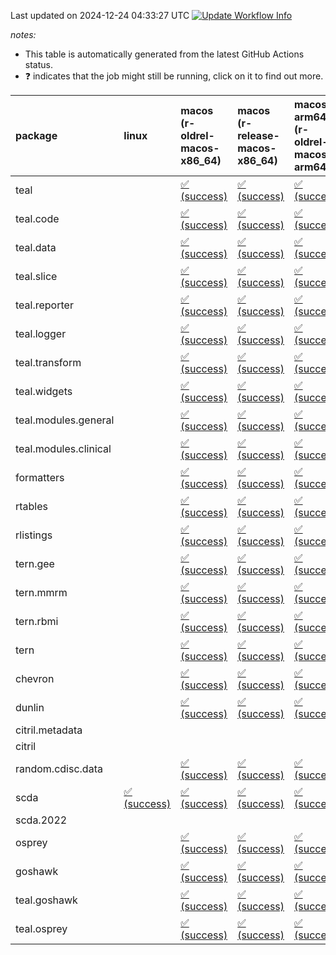 Last updated on 2024-12-24 04:33:27 UTC [![Update Workflow
Info](https://github.com/averissimo/verdepcheck-status/actions/workflows/update.yaml/badge.svg)](https://github.com/averissimo/verdepcheck-status/actions/workflows/update.yaml)

*notes:*

-   This table is automatically generated from the latest GitHub Actions
    status.
-   ❓ indicates that the job might still be running, click on it to
    find out more.

<table style="width:100%;">
<colgroup>
<col style="width: 1%" />
<col style="width: 6%" />
<col style="width: 7%" />
<col style="width: 7%" />
<col style="width: 7%" />
<col style="width: 7%" />
<col style="width: 7%" />
<col style="width: 7%" />
<col style="width: 7%" />
<col style="width: 7%" />
<col style="width: 7%" />
<col style="width: 7%" />
<col style="width: 7%" />
<col style="width: 7%" />
</colgroup>
<thead>
<tr class="header">
<th style="text-align: left;">package</th>
<th style="text-align: left;">linux</th>
<th style="text-align: left;">macos (r-oldrel-macos-x86_64)</th>
<th style="text-align: left;">macos (r-release-macos-x86_64)</th>
<th style="text-align: left;">macos-arm64 (r-oldrel-macos-arm64)</th>
<th style="text-align: left;">macos-arm64 (r-release-macos-arm64)</th>
<th style="text-align: left;">nosuggests</th>
<th style="text-align: left;">ubuntu-clang</th>
<th style="text-align: left;">ubuntu-gcc12</th>
<th style="text-align: left;">ubuntu-next</th>
<th style="text-align: left;">ubuntu-release</th>
<th style="text-align: left;">windows (r-devel-windows-x86_64)</th>
<th style="text-align: left;">windows (r-oldrel-windows-x86_64)</th>
<th style="text-align: left;">windows (r-release-windows-x86_64)</th>
</tr>
</thead>
<tbody>
<tr class="odd">
<td style="text-align: left;">teal</td>
<td style="text-align: left;"></td>
<td
style="text-align: left;"><a href="https://github.com/insightsengineering/teal/actions/runs/12450987476/job/34758451156">✅
(success)</a></td>
<td
style="text-align: left;"><a href="https://github.com/insightsengineering/teal/actions/runs/12450987476/job/34758450803">✅
(success)</a></td>
<td
style="text-align: left;"><a href="https://github.com/insightsengineering/teal/actions/runs/12450987476/job/34758451082">✅
(success)</a></td>
<td
style="text-align: left;"><a href="https://github.com/insightsengineering/teal/actions/runs/12450987476/job/34758450621">✅
(success)</a></td>
<td
style="text-align: left;"><a href="https://github.com/insightsengineering/teal/actions/runs/12450987476/job/34758451675">✅
(success)</a></td>
<td
style="text-align: left;"><a href="https://github.com/insightsengineering/teal/actions/runs/12450987476/job/34758450521">✅
(success)</a></td>
<td
style="text-align: left;"><a href="https://github.com/insightsengineering/teal/actions/runs/12450987476/job/34758450709">✅
(success)</a></td>
<td
style="text-align: left;"><a href="https://github.com/insightsengineering/teal/actions/runs/12450987476/job/34758451239">✅
(success)</a></td>
<td
style="text-align: left;"><a href="https://github.com/insightsengineering/teal/actions/runs/12450987476/job/34758451407">✅
(success)</a></td>
<td
style="text-align: left;"><a href="https://github.com/insightsengineering/teal/actions/runs/12450987476/job/34758450190">✅
(success)</a></td>
<td
style="text-align: left;"><a href="https://github.com/insightsengineering/teal/actions/runs/12450987476/job/34758451309">✅
(success)</a></td>
<td
style="text-align: left;"><a href="https://github.com/insightsengineering/teal/actions/runs/12450987476/job/34758450987">✅
(success)</a></td>
</tr>
<tr class="even">
<td style="text-align: left;">teal.code</td>
<td style="text-align: left;"></td>
<td
style="text-align: left;"><a href="https://github.com/insightsengineering/teal.code/actions/runs/12451002024/job/34758487845">✅
(success)</a></td>
<td
style="text-align: left;"><a href="https://github.com/insightsengineering/teal.code/actions/runs/12451002024/job/34758487457">✅
(success)</a></td>
<td
style="text-align: left;"><a href="https://github.com/insightsengineering/teal.code/actions/runs/12451002024/job/34758487684">✅
(success)</a></td>
<td
style="text-align: left;"><a href="https://github.com/insightsengineering/teal.code/actions/runs/12451002024/job/34758487412">✅
(success)</a></td>
<td
style="text-align: left;"><a href="https://github.com/insightsengineering/teal.code/actions/runs/12451002024/job/34758488033">✅
(success)</a></td>
<td
style="text-align: left;"><a href="https://github.com/insightsengineering/teal.code/actions/runs/12451002024/job/34758487373">✅
(success)</a></td>
<td
style="text-align: left;"><a href="https://github.com/insightsengineering/teal.code/actions/runs/12451002024/job/34758487500">✅
(success)</a></td>
<td
style="text-align: left;"><a href="https://github.com/insightsengineering/teal.code/actions/runs/12451002024/job/34758487626">✅
(success)</a></td>
<td
style="text-align: left;"><a href="https://github.com/insightsengineering/teal.code/actions/runs/12451002024/job/34758487775">✅
(success)</a></td>
<td
style="text-align: left;"><a href="https://github.com/insightsengineering/teal.code/actions/runs/12451002024/job/34758487244">✅
(success)</a></td>
<td
style="text-align: left;"><a href="https://github.com/insightsengineering/teal.code/actions/runs/12451002024/job/34758487961">✅
(success)</a></td>
<td
style="text-align: left;"><a href="https://github.com/insightsengineering/teal.code/actions/runs/12451002024/job/34758487536">✅
(success)</a></td>
</tr>
<tr class="odd">
<td style="text-align: left;">teal.data</td>
<td style="text-align: left;"></td>
<td
style="text-align: left;"><a href="https://github.com/insightsengineering/teal.data/actions/runs/12450990319/job/34758454854">✅
(success)</a></td>
<td
style="text-align: left;"><a href="https://github.com/insightsengineering/teal.data/actions/runs/12450990319/job/34758454434">✅
(success)</a></td>
<td
style="text-align: left;"><a href="https://github.com/insightsengineering/teal.data/actions/runs/12450990319/job/34758454744">✅
(success)</a></td>
<td
style="text-align: left;"><a href="https://github.com/insightsengineering/teal.data/actions/runs/12450990319/job/34758454324">✅
(success)</a></td>
<td
style="text-align: left;"><a href="https://github.com/insightsengineering/teal.data/actions/runs/12450990319/job/34758454926">✅
(success)</a></td>
<td
style="text-align: left;"><a href="https://github.com/insightsengineering/teal.data/actions/runs/12450990319/job/34758454258">✅
(success)</a></td>
<td
style="text-align: left;"><a href="https://github.com/insightsengineering/teal.data/actions/runs/12450990319/job/34758454373">✅
(success)</a></td>
<td
style="text-align: left;"><a href="https://github.com/insightsengineering/teal.data/actions/runs/12450990319/job/34758454558">✅
(success)</a></td>
<td
style="text-align: left;"><a href="https://github.com/insightsengineering/teal.data/actions/runs/12450990319/job/34758454675">✅
(success)</a></td>
<td
style="text-align: left;"><a href="https://github.com/insightsengineering/teal.data/actions/runs/12450990319/job/34758454051">✅
(success)</a></td>
<td
style="text-align: left;"><a href="https://github.com/insightsengineering/teal.data/actions/runs/12450990319/job/34758454992">✅
(success)</a></td>
<td
style="text-align: left;"><a href="https://github.com/insightsengineering/teal.data/actions/runs/12450990319/job/34758454613">✅
(success)</a></td>
</tr>
<tr class="even">
<td style="text-align: left;">teal.slice</td>
<td style="text-align: left;"></td>
<td
style="text-align: left;"><a href="https://github.com/insightsengineering/teal.slice/actions/runs/12450996493/job/34758468411">✅
(success)</a></td>
<td
style="text-align: left;"><a href="https://github.com/insightsengineering/teal.slice/actions/runs/12450996493/job/34758467892">✅
(success)</a></td>
<td
style="text-align: left;"><a href="https://github.com/insightsengineering/teal.slice/actions/runs/12450996493/job/34758468253">✅
(success)</a></td>
<td
style="text-align: left;"><a href="https://github.com/insightsengineering/teal.slice/actions/runs/12450996493/job/34758467696">✅
(success)</a></td>
<td
style="text-align: left;"><a href="https://github.com/insightsengineering/teal.slice/actions/runs/12450996493/job/34758468488">✅
(success)</a></td>
<td
style="text-align: left;"><a href="https://github.com/insightsengineering/teal.slice/actions/runs/12450996493/job/34758467194">✅
(success)</a></td>
<td
style="text-align: left;"><a href="https://github.com/insightsengineering/teal.slice/actions/runs/12450996493/job/34758467593">✅
(success)</a></td>
<td
style="text-align: left;"><a href="https://github.com/insightsengineering/teal.slice/actions/runs/12450996493/job/34758467973">✅
(success)</a></td>
<td
style="text-align: left;"><a href="https://github.com/insightsengineering/teal.slice/actions/runs/12450996493/job/34758468162">✅
(success)</a></td>
<td
style="text-align: left;"><a href="https://github.com/insightsengineering/teal.slice/actions/runs/12450996493/job/34758467491">✅
(success)</a></td>
<td
style="text-align: left;"><a href="https://github.com/insightsengineering/teal.slice/actions/runs/12450996493/job/34758468553">✅
(success)</a></td>
<td
style="text-align: left;"><a href="https://github.com/insightsengineering/teal.slice/actions/runs/12450996493/job/34758468070">✅
(success)</a></td>
</tr>
<tr class="odd">
<td style="text-align: left;">teal.reporter</td>
<td style="text-align: left;"></td>
<td
style="text-align: left;"><a href="https://github.com/insightsengineering/teal.reporter/actions/runs/12450992432/job/34758461287">✅
(success)</a></td>
<td
style="text-align: left;"><a href="https://github.com/insightsengineering/teal.reporter/actions/runs/12450992432/job/34758460769">✅
(success)</a></td>
<td
style="text-align: left;"><a href="https://github.com/insightsengineering/teal.reporter/actions/runs/12450992432/job/34758461072">✅
(success)</a></td>
<td
style="text-align: left;"><a href="https://github.com/insightsengineering/teal.reporter/actions/runs/12450992432/job/34758460607">✅
(success)</a></td>
<td
style="text-align: left;"><a href="https://github.com/insightsengineering/teal.reporter/actions/runs/12450992432/job/34758461386">✅
(success)</a></td>
<td
style="text-align: left;"><a href="https://github.com/insightsengineering/teal.reporter/actions/runs/12450992432/job/34758460132">✅
(success)</a></td>
<td
style="text-align: left;"><a href="https://github.com/insightsengineering/teal.reporter/actions/runs/12450992432/job/34758460523">✅
(success)</a></td>
<td
style="text-align: left;"><a href="https://github.com/insightsengineering/teal.reporter/actions/runs/12450992432/job/34758460850">✅
(success)</a></td>
<td
style="text-align: left;"><a href="https://github.com/insightsengineering/teal.reporter/actions/runs/12450992432/job/34758460984">✅
(success)</a></td>
<td
style="text-align: left;"><a href="https://github.com/insightsengineering/teal.reporter/actions/runs/12450992432/job/34758460423">✅
(success)</a></td>
<td
style="text-align: left;"><a href="https://github.com/insightsengineering/teal.reporter/actions/runs/12450992432/job/34758461473">✅
(success)</a></td>
<td
style="text-align: left;"><a href="https://github.com/insightsengineering/teal.reporter/actions/runs/12450992432/job/34758460925">✅
(success)</a></td>
</tr>
<tr class="even">
<td style="text-align: left;">teal.logger</td>
<td style="text-align: left;"></td>
<td
style="text-align: left;"><a href="https://github.com/insightsengineering/teal.logger/actions/runs/12450988365/job/34758453427">✅
(success)</a></td>
<td
style="text-align: left;"><a href="https://github.com/insightsengineering/teal.logger/actions/runs/12450988365/job/34758452545">✅
(success)</a></td>
<td
style="text-align: left;"><a href="https://github.com/insightsengineering/teal.logger/actions/runs/12450988365/job/34758453198">✅
(success)</a></td>
<td
style="text-align: left;"><a href="https://github.com/insightsengineering/teal.logger/actions/runs/12450988365/job/34758452396">✅
(success)</a></td>
<td
style="text-align: left;"><a href="https://github.com/insightsengineering/teal.logger/actions/runs/12450988365/job/34758453103">✅
(success)</a></td>
<td
style="text-align: left;"><a href="https://github.com/insightsengineering/teal.logger/actions/runs/12450988365/job/34758452467">✅
(success)</a></td>
<td
style="text-align: left;"><a href="https://github.com/insightsengineering/teal.logger/actions/runs/12450988365/job/34758452614">✅
(success)</a></td>
<td
style="text-align: left;"><a href="https://github.com/insightsengineering/teal.logger/actions/runs/12450988365/job/34758452831">✅
(success)</a></td>
<td
style="text-align: left;"><a href="https://github.com/insightsengineering/teal.logger/actions/runs/12450988365/job/34758452922">✅
(success)</a></td>
<td
style="text-align: left;"><a href="https://github.com/insightsengineering/teal.logger/actions/runs/12450988365/job/34758452197">✅
(success)</a></td>
<td
style="text-align: left;"><a href="https://github.com/insightsengineering/teal.logger/actions/runs/12450988365/job/34758453535">✅
(success)</a></td>
<td
style="text-align: left;"><a href="https://github.com/insightsengineering/teal.logger/actions/runs/12450988365/job/34758452689">✅
(success)</a></td>
</tr>
<tr class="odd">
<td style="text-align: left;">teal.transform</td>
<td style="text-align: left;"></td>
<td
style="text-align: left;"><a href="https://github.com/insightsengineering/teal.transform/actions/runs/12450993160/job/34758461458">✅
(success)</a></td>
<td
style="text-align: left;"><a href="https://github.com/insightsengineering/teal.transform/actions/runs/12450993160/job/34758461050">✅
(success)</a></td>
<td
style="text-align: left;"><a href="https://github.com/insightsengineering/teal.transform/actions/runs/12450993160/job/34758461338">✅
(success)</a></td>
<td
style="text-align: left;"><a href="https://github.com/insightsengineering/teal.transform/actions/runs/12450993160/job/34758460895">✅
(success)</a></td>
<td
style="text-align: left;"><a href="https://github.com/insightsengineering/teal.transform/actions/runs/12450993160/job/34758461660">✅
(success)</a></td>
<td
style="text-align: left;"><a href="https://github.com/insightsengineering/teal.transform/actions/runs/12450993160/job/34758460814">✅
(success)</a></td>
<td
style="text-align: left;"><a href="https://github.com/insightsengineering/teal.transform/actions/runs/12450993160/job/34758460970">✅
(success)</a></td>
<td
style="text-align: left;"><a href="https://github.com/insightsengineering/teal.transform/actions/runs/12450993160/job/34758461259">✅
(success)</a></td>
<td
style="text-align: left;"><a href="https://github.com/insightsengineering/teal.transform/actions/runs/12450993160/job/34758461402">✅
(success)</a></td>
<td
style="text-align: left;"><a href="https://github.com/insightsengineering/teal.transform/actions/runs/12450993160/job/34758460571">✅
(success)</a></td>
<td
style="text-align: left;"><a href="https://github.com/insightsengineering/teal.transform/actions/runs/12450993160/job/34758461592">✅
(success)</a></td>
<td
style="text-align: left;"><a href="https://github.com/insightsengineering/teal.transform/actions/runs/12450993160/job/34758461187">✅
(success)</a></td>
</tr>
<tr class="even">
<td style="text-align: left;">teal.widgets</td>
<td style="text-align: left;"></td>
<td
style="text-align: left;"><a href="https://github.com/insightsengineering/teal.widgets/actions/runs/12451006370/job/34758498890">✅
(success)</a></td>
<td
style="text-align: left;"><a href="https://github.com/insightsengineering/teal.widgets/actions/runs/12451006370/job/34758498625">✅
(success)</a></td>
<td
style="text-align: left;"><a href="https://github.com/insightsengineering/teal.widgets/actions/runs/12451006370/job/34758498806">✅
(success)</a></td>
<td
style="text-align: left;"><a href="https://github.com/insightsengineering/teal.widgets/actions/runs/12451006370/job/34758498448">✅
(success)</a></td>
<td
style="text-align: left;"><a href="https://github.com/insightsengineering/teal.widgets/actions/runs/12451006370/job/34758498768">✅
(success)</a></td>
<td
style="text-align: left;"><a href="https://github.com/insightsengineering/teal.widgets/actions/runs/12451006370/job/34758498083">✅
(success)</a></td>
<td
style="text-align: left;"><a href="https://github.com/insightsengineering/teal.widgets/actions/runs/12451006370/job/34758498334">✅
(success)</a></td>
<td
style="text-align: left;"><a href="https://github.com/insightsengineering/teal.widgets/actions/runs/12451006370/job/34758498507">✅
(success)</a></td>
<td
style="text-align: left;"><a href="https://github.com/insightsengineering/teal.widgets/actions/runs/12451006370/job/34758498568">✅
(success)</a></td>
<td
style="text-align: left;"><a href="https://github.com/insightsengineering/teal.widgets/actions/runs/12451006370/job/34758498275">✅
(success)</a></td>
<td
style="text-align: left;"><a href="https://github.com/insightsengineering/teal.widgets/actions/runs/12451006370/job/34758498929">✅
(success)</a></td>
<td
style="text-align: left;"><a href="https://github.com/insightsengineering/teal.widgets/actions/runs/12451006370/job/34758498732">✅
(success)</a></td>
</tr>
<tr class="odd">
<td style="text-align: left;">teal.modules.general</td>
<td style="text-align: left;"></td>
<td
style="text-align: left;"><a href="https://github.com/insightsengineering/teal.modules.general/actions/runs/12450987948/job/34758451643">✅
(success)</a></td>
<td
style="text-align: left;"><a href="https://github.com/insightsengineering/teal.modules.general/actions/runs/12450987948/job/34758451108">✅
(success)</a></td>
<td
style="text-align: left;"><a href="https://github.com/insightsengineering/teal.modules.general/actions/runs/12450987948/job/34758451478">✅
(success)</a></td>
<td
style="text-align: left;"><a href="https://github.com/insightsengineering/teal.modules.general/actions/runs/12450987948/job/34758450896">✅
(success)</a></td>
<td
style="text-align: left;"><a href="https://github.com/insightsengineering/teal.modules.general/actions/runs/12450987948/job/34758451707">✅
(success)</a></td>
<td
style="text-align: left;"><a href="https://github.com/insightsengineering/teal.modules.general/actions/runs/12450987948/job/34758450390">✅
(success)</a></td>
<td
style="text-align: left;"><a href="https://github.com/insightsengineering/teal.modules.general/actions/runs/12450987948/job/34758450802">✅
(success)</a></td>
<td
style="text-align: left;"><a href="https://github.com/insightsengineering/teal.modules.general/actions/runs/12450987948/job/34758451223">✅
(success)</a></td>
<td
style="text-align: left;"><a href="https://github.com/insightsengineering/teal.modules.general/actions/runs/12450987948/job/34758451400">✅
(success)</a></td>
<td
style="text-align: left;"><a href="https://github.com/insightsengineering/teal.modules.general/actions/runs/12450987948/job/34758450658">✅
(success)</a></td>
<td
style="text-align: left;"><a href="https://github.com/insightsengineering/teal.modules.general/actions/runs/12450987948/job/34758451769">✅
(success)</a></td>
<td
style="text-align: left;"><a href="https://github.com/insightsengineering/teal.modules.general/actions/runs/12450987948/job/34758451333">✅
(success)</a></td>
</tr>
<tr class="even">
<td style="text-align: left;">teal.modules.clinical</td>
<td style="text-align: left;"></td>
<td
style="text-align: left;"><a href="https://github.com/insightsengineering/teal.modules.clinical/actions/runs/12451000626/job/34758476399">✅
(success)</a></td>
<td
style="text-align: left;"><a href="https://github.com/insightsengineering/teal.modules.clinical/actions/runs/12451000626/job/34758475938">✅
(success)</a></td>
<td
style="text-align: left;"><a href="https://github.com/insightsengineering/teal.modules.clinical/actions/runs/12451000626/job/34758476267">✅
(success)</a></td>
<td
style="text-align: left;"><a href="https://github.com/insightsengineering/teal.modules.clinical/actions/runs/12451000626/job/34758475764">✅
(success)</a></td>
<td
style="text-align: left;"><a href="https://github.com/insightsengineering/teal.modules.clinical/actions/runs/12451000626/job/34758476603">❌
(failure)</a></td>
<td
style="text-align: left;"><a href="https://github.com/insightsengineering/teal.modules.clinical/actions/runs/12451000626/job/34758475672">❌
(failure)</a></td>
<td
style="text-align: left;"><a href="https://github.com/insightsengineering/teal.modules.clinical/actions/runs/12451000626/job/34758475857">✅
(success)</a></td>
<td
style="text-align: left;"><a href="https://github.com/insightsengineering/teal.modules.clinical/actions/runs/12451000626/job/34758476174">✅
(success)</a></td>
<td
style="text-align: left;"><a href="https://github.com/insightsengineering/teal.modules.clinical/actions/runs/12451000626/job/34758476330">✅
(success)</a></td>
<td
style="text-align: left;"><a href="https://github.com/insightsengineering/teal.modules.clinical/actions/runs/12451000626/job/34758475382">✅
(success)</a></td>
<td
style="text-align: left;"><a href="https://github.com/insightsengineering/teal.modules.clinical/actions/runs/12451000626/job/34758476532">✅
(success)</a></td>
<td
style="text-align: left;"><a href="https://github.com/insightsengineering/teal.modules.clinical/actions/runs/12451000626/job/34758476080">✅
(success)</a></td>
</tr>
<tr class="odd">
<td style="text-align: left;">formatters</td>
<td style="text-align: left;"></td>
<td
style="text-align: left;"><a href="https://github.com/insightsengineering/formatters/actions/runs/12450997391/job/34758469255">✅
(success)</a></td>
<td
style="text-align: left;"><a href="https://github.com/insightsengineering/formatters/actions/runs/12450997391/job/34758468715">✅
(success)</a></td>
<td
style="text-align: left;"><a href="https://github.com/insightsengineering/formatters/actions/runs/12450997391/job/34758469090">✅
(success)</a></td>
<td
style="text-align: left;"><a href="https://github.com/insightsengineering/formatters/actions/runs/12450997391/job/34758468573">✅
(success)</a></td>
<td
style="text-align: left;"><a href="https://github.com/insightsengineering/formatters/actions/runs/12450997391/job/34758469179">✅
(success)</a></td>
<td
style="text-align: left;"><a href="https://github.com/insightsengineering/formatters/actions/runs/12450997391/job/34758468181">✅
(success)</a></td>
<td
style="text-align: left;"><a href="https://github.com/insightsengineering/formatters/actions/runs/12450997391/job/34758468499">✅
(success)</a></td>
<td
style="text-align: left;"><a href="https://github.com/insightsengineering/formatters/actions/runs/12450997391/job/34758468788">✅
(success)</a></td>
<td
style="text-align: left;"><a href="https://github.com/insightsengineering/formatters/actions/runs/12450997391/job/34758468866">✅
(success)</a></td>
<td
style="text-align: left;"><a href="https://github.com/insightsengineering/formatters/actions/runs/12450997391/job/34758468445">✅
(success)</a></td>
<td
style="text-align: left;"><a href="https://github.com/insightsengineering/formatters/actions/runs/12450997391/job/34758469343">✅
(success)</a></td>
<td
style="text-align: left;"><a href="https://github.com/insightsengineering/formatters/actions/runs/12450997391/job/34758468937">✅
(success)</a></td>
</tr>
<tr class="even">
<td style="text-align: left;">rtables</td>
<td style="text-align: left;"></td>
<td
style="text-align: left;"><a href="https://github.com/insightsengineering/rtables/actions/runs/12450987599/job/34758451414">✅
(success)</a></td>
<td
style="text-align: left;"><a href="https://github.com/insightsengineering/rtables/actions/runs/12450987599/job/34758450989">✅
(success)</a></td>
<td
style="text-align: left;"><a href="https://github.com/insightsengineering/rtables/actions/runs/12450987599/job/34758451288">✅
(success)</a></td>
<td
style="text-align: left;"><a href="https://github.com/insightsengineering/rtables/actions/runs/12450987599/job/34758450808">✅
(success)</a></td>
<td
style="text-align: left;"><a href="https://github.com/insightsengineering/rtables/actions/runs/12450987599/job/34758451700">✅
(success)</a></td>
<td
style="text-align: left;"><a href="https://github.com/insightsengineering/rtables/actions/runs/12450987599/job/34758450898">✅
(success)</a></td>
<td
style="text-align: left;"><a href="https://github.com/insightsengineering/rtables/actions/runs/12450987599/job/34758451065">✅
(success)</a></td>
<td
style="text-align: left;"><a href="https://github.com/insightsengineering/rtables/actions/runs/12450987599/job/34758451336">✅
(success)</a></td>
<td
style="text-align: left;"><a href="https://github.com/insightsengineering/rtables/actions/runs/12450987599/job/34758451490">✅
(success)</a></td>
<td
style="text-align: left;"><a href="https://github.com/insightsengineering/rtables/actions/runs/12450987599/job/34758450562">✅
(success)</a></td>
<td
style="text-align: left;"><a href="https://github.com/insightsengineering/rtables/actions/runs/12450987599/job/34758451638">✅
(success)</a></td>
<td
style="text-align: left;"><a href="https://github.com/insightsengineering/rtables/actions/runs/12450987599/job/34758451138">✅
(success)</a></td>
</tr>
<tr class="odd">
<td style="text-align: left;">rlistings</td>
<td style="text-align: left;"></td>
<td
style="text-align: left;"><a href="https://github.com/insightsengineering/rlistings/actions/runs/12450991432/job/34758459784">✅
(success)</a></td>
<td
style="text-align: left;"><a href="https://github.com/insightsengineering/rlistings/actions/runs/12450991432/job/34758459319">✅
(success)</a></td>
<td
style="text-align: left;"><a href="https://github.com/insightsengineering/rlistings/actions/runs/12450991432/job/34758459628">✅
(success)</a></td>
<td
style="text-align: left;"><a href="https://github.com/insightsengineering/rlistings/actions/runs/12450991432/job/34758459128">✅
(success)</a></td>
<td
style="text-align: left;"><a href="https://github.com/insightsengineering/rlistings/actions/runs/12450991432/job/34758459702">✅
(success)</a></td>
<td
style="text-align: left;"><a href="https://github.com/insightsengineering/rlistings/actions/runs/12450991432/job/34758458520">✅
(success)</a></td>
<td
style="text-align: left;"><a href="https://github.com/insightsengineering/rlistings/actions/runs/12450991432/job/34758458839">✅
(success)</a></td>
<td
style="text-align: left;"><a href="https://github.com/insightsengineering/rlistings/actions/runs/12450991432/job/34758459228">✅
(success)</a></td>
<td
style="text-align: left;"><a href="https://github.com/insightsengineering/rlistings/actions/runs/12450991432/job/34758459397">✅
(success)</a></td>
<td
style="text-align: left;"><a href="https://github.com/insightsengineering/rlistings/actions/runs/12450991432/job/34758458950">✅
(success)</a></td>
<td
style="text-align: left;"><a href="https://github.com/insightsengineering/rlistings/actions/runs/12450991432/job/34758459870">✅
(success)</a></td>
<td
style="text-align: left;"><a href="https://github.com/insightsengineering/rlistings/actions/runs/12450991432/job/34758459484">✅
(success)</a></td>
</tr>
<tr class="even">
<td style="text-align: left;">tern.gee</td>
<td style="text-align: left;"></td>
<td
style="text-align: left;"><a href="https://github.com/insightsengineering/tern.gee/actions/runs/12450998727/job/34758472685">✅
(success)</a></td>
<td
style="text-align: left;"><a href="https://github.com/insightsengineering/tern.gee/actions/runs/12450998727/job/34758472152">✅
(success)</a></td>
<td
style="text-align: left;"><a href="https://github.com/insightsengineering/tern.gee/actions/runs/12450998727/job/34758472516">✅
(success)</a></td>
<td
style="text-align: left;"><a href="https://github.com/insightsengineering/tern.gee/actions/runs/12450998727/job/34758471995">✅
(success)</a></td>
<td
style="text-align: left;"><a href="https://github.com/insightsengineering/tern.gee/actions/runs/12450998727/job/34758472966">✅
(success)</a></td>
<td
style="text-align: left;"><a href="https://github.com/insightsengineering/tern.gee/actions/runs/12450998727/job/34758472073">✅
(success)</a></td>
<td
style="text-align: left;"><a href="https://github.com/insightsengineering/tern.gee/actions/runs/12450998727/job/34758472241">✅
(success)</a></td>
<td
style="text-align: left;"><a href="https://github.com/insightsengineering/tern.gee/actions/runs/12450998727/job/34758472593">✅
(success)</a></td>
<td
style="text-align: left;"><a href="https://github.com/insightsengineering/tern.gee/actions/runs/12450998727/job/34758472767">✅
(success)</a></td>
<td
style="text-align: left;"><a href="https://github.com/insightsengineering/tern.gee/actions/runs/12450998727/job/34758471738">✅
(success)</a></td>
<td
style="text-align: left;"><a href="https://github.com/insightsengineering/tern.gee/actions/runs/12450998727/job/34758472840">✅
(success)</a></td>
<td
style="text-align: left;"><a href="https://github.com/insightsengineering/tern.gee/actions/runs/12450998727/job/34758472341">✅
(success)</a></td>
</tr>
<tr class="odd">
<td style="text-align: left;">tern.mmrm</td>
<td style="text-align: left;"></td>
<td
style="text-align: left;"><a href="https://github.com/insightsengineering/tern.mmrm/actions/runs/12451005623/job/34758497846">✅
(success)</a></td>
<td
style="text-align: left;"><a href="https://github.com/insightsengineering/tern.mmrm/actions/runs/12451005623/job/34758497545">✅
(success)</a></td>
<td
style="text-align: left;"><a href="https://github.com/insightsengineering/tern.mmrm/actions/runs/12451005623/job/34758497749">✅
(success)</a></td>
<td
style="text-align: left;"><a href="https://github.com/insightsengineering/tern.mmrm/actions/runs/12451005623/job/34758497440">✅
(success)</a></td>
<td
style="text-align: left;"><a href="https://github.com/insightsengineering/tern.mmrm/actions/runs/12451005623/job/34758498085">✅
(success)</a></td>
<td
style="text-align: left;"><a href="https://github.com/insightsengineering/tern.mmrm/actions/runs/12451005623/job/34758497494">✅
(success)</a></td>
<td
style="text-align: left;"><a href="https://github.com/insightsengineering/tern.mmrm/actions/runs/12451005623/job/34758497585">✅
(success)</a></td>
<td
style="text-align: left;"><a href="https://github.com/insightsengineering/tern.mmrm/actions/runs/12451005623/job/34758497793">✅
(success)</a></td>
<td
style="text-align: left;"><a href="https://github.com/insightsengineering/tern.mmrm/actions/runs/12451005623/job/34758497929">✅
(success)</a></td>
<td
style="text-align: left;"><a href="https://github.com/insightsengineering/tern.mmrm/actions/runs/12451005623/job/34758497260">✅
(success)</a></td>
<td
style="text-align: left;"><a href="https://github.com/insightsengineering/tern.mmrm/actions/runs/12451005623/job/34758497989">✅
(success)</a></td>
<td
style="text-align: left;"><a href="https://github.com/insightsengineering/tern.mmrm/actions/runs/12451005623/job/34758497647">✅
(success)</a></td>
</tr>
<tr class="even">
<td style="text-align: left;">tern.rbmi</td>
<td style="text-align: left;"></td>
<td
style="text-align: left;"><a href="https://github.com/insightsengineering/tern.rbmi/actions/runs/12450996893/job/34758468624">✅
(success)</a></td>
<td
style="text-align: left;"><a href="https://github.com/insightsengineering/tern.rbmi/actions/runs/12450996893/job/34758468119">✅
(success)</a></td>
<td
style="text-align: left;"><a href="https://github.com/insightsengineering/tern.rbmi/actions/runs/12450996893/job/34758468468">✅
(success)</a></td>
<td
style="text-align: left;"><a href="https://github.com/insightsengineering/tern.rbmi/actions/runs/12450996893/job/34758467880">✅
(success)</a></td>
<td
style="text-align: left;"><a href="https://github.com/insightsengineering/tern.rbmi/actions/runs/12450996893/job/34758468707">✅
(success)</a></td>
<td
style="text-align: left;"><a href="https://github.com/insightsengineering/tern.rbmi/actions/runs/12450996893/job/34758467363">✅
(success)</a></td>
<td
style="text-align: left;"><a href="https://github.com/insightsengineering/tern.rbmi/actions/runs/12450996893/job/34758467789">✅
(success)</a></td>
<td
style="text-align: left;"><a href="https://github.com/insightsengineering/tern.rbmi/actions/runs/12450996893/job/34758468209">✅
(success)</a></td>
<td
style="text-align: left;"><a href="https://github.com/insightsengineering/tern.rbmi/actions/runs/12450996893/job/34758468384">✅
(success)</a></td>
<td
style="text-align: left;"><a href="https://github.com/insightsengineering/tern.rbmi/actions/runs/12450996893/job/34758467666">✅
(success)</a></td>
<td
style="text-align: left;"><a href="https://github.com/insightsengineering/tern.rbmi/actions/runs/12450996893/job/34758468786">✅
(success)</a></td>
<td
style="text-align: left;"><a href="https://github.com/insightsengineering/tern.rbmi/actions/runs/12450996893/job/34758468287">✅
(success)</a></td>
</tr>
<tr class="odd">
<td style="text-align: left;">tern</td>
<td style="text-align: left;"></td>
<td
style="text-align: left;"><a href="https://github.com/insightsengineering/tern/actions/runs/12450991668/job/34758460330">✅
(success)</a></td>
<td
style="text-align: left;"><a href="https://github.com/insightsengineering/tern/actions/runs/12450991668/job/34758459585">✅
(success)</a></td>
<td
style="text-align: left;"><a href="https://github.com/insightsengineering/tern/actions/runs/12450991668/job/34758459918">✅
(success)</a></td>
<td
style="text-align: left;"><a href="https://github.com/insightsengineering/tern/actions/runs/12450991668/job/34758459419">✅
(success)</a></td>
<td
style="text-align: left;"><a href="https://github.com/insightsengineering/tern/actions/runs/12450991668/job/34758460161">✅
(success)</a></td>
<td
style="text-align: left;"><a href="https://github.com/insightsengineering/tern/actions/runs/12450991668/job/34758459329">✅
(success)</a></td>
<td
style="text-align: left;"><a href="https://github.com/insightsengineering/tern/actions/runs/12450991668/job/34758459499">✅
(success)</a></td>
<td
style="text-align: left;"><a href="https://github.com/insightsengineering/tern/actions/runs/12450991668/job/34758459838">✅
(success)</a></td>
<td
style="text-align: left;"><a href="https://github.com/insightsengineering/tern/actions/runs/12450991668/job/34758459993">✅
(success)</a></td>
<td
style="text-align: left;"><a href="https://github.com/insightsengineering/tern/actions/runs/12450991668/job/34758459054">✅
(success)</a></td>
<td
style="text-align: left;"><a href="https://github.com/insightsengineering/tern/actions/runs/12450991668/job/34758460401">✅
(success)</a></td>
<td
style="text-align: left;"><a href="https://github.com/insightsengineering/tern/actions/runs/12450991668/job/34758459650">✅
(success)</a></td>
</tr>
<tr class="even">
<td style="text-align: left;">chevron</td>
<td style="text-align: left;"></td>
<td
style="text-align: left;"><a href="https://github.com/insightsengineering/chevron/actions/runs/12450999264/job/34758473181">✅
(success)</a></td>
<td
style="text-align: left;"><a href="https://github.com/insightsengineering/chevron/actions/runs/12450999264/job/34758472695">✅
(success)</a></td>
<td
style="text-align: left;"><a href="https://github.com/insightsengineering/chevron/actions/runs/12450999264/job/34758473010">✅
(success)</a></td>
<td
style="text-align: left;"><a href="https://github.com/insightsengineering/chevron/actions/runs/12450999264/job/34758472522">✅
(success)</a></td>
<td
style="text-align: left;"><a href="https://github.com/insightsengineering/chevron/actions/runs/12450999264/job/34758473303">✅
(success)</a></td>
<td
style="text-align: left;"><a href="https://github.com/insightsengineering/chevron/actions/runs/12450999264/job/34758472117">✅
(success)</a></td>
<td
style="text-align: left;"><a href="https://github.com/insightsengineering/chevron/actions/runs/12450999264/job/34758472446">✅
(success)</a></td>
<td
style="text-align: left;"><a href="https://github.com/insightsengineering/chevron/actions/runs/12450999264/job/34758472782">✅
(success)</a></td>
<td
style="text-align: left;"><a href="https://github.com/insightsengineering/chevron/actions/runs/12450999264/job/34758472940">✅
(success)</a></td>
<td
style="text-align: left;"><a href="https://github.com/insightsengineering/chevron/actions/runs/12450999264/job/34758472348">✅
(success)</a></td>
<td
style="text-align: left;"><a href="https://github.com/insightsengineering/chevron/actions/runs/12450999264/job/34758473382">✅
(success)</a></td>
<td
style="text-align: left;"><a href="https://github.com/insightsengineering/chevron/actions/runs/12450999264/job/34758472865">✅
(success)</a></td>
</tr>
<tr class="odd">
<td style="text-align: left;">dunlin</td>
<td style="text-align: left;"></td>
<td
style="text-align: left;"><a href="https://github.com/insightsengineering/dunlin/actions/runs/12450999029/job/34758473107">✅
(success)</a></td>
<td
style="text-align: left;"><a href="https://github.com/insightsengineering/dunlin/actions/runs/12450999029/job/34758472609">✅
(success)</a></td>
<td
style="text-align: left;"><a href="https://github.com/insightsengineering/dunlin/actions/runs/12450999029/job/34758473017">✅
(success)</a></td>
<td
style="text-align: left;"><a href="https://github.com/insightsengineering/dunlin/actions/runs/12450999029/job/34758472461">✅
(success)</a></td>
<td
style="text-align: left;"><a href="https://github.com/insightsengineering/dunlin/actions/runs/12450999029/job/34758473435">✅
(success)</a></td>
<td
style="text-align: left;"><a href="https://github.com/insightsengineering/dunlin/actions/runs/12450999029/job/34758472534">✅
(success)</a></td>
<td
style="text-align: left;"><a href="https://github.com/insightsengineering/dunlin/actions/runs/12450999029/job/34758472700">✅
(success)</a></td>
<td
style="text-align: left;"><a href="https://github.com/insightsengineering/dunlin/actions/runs/12450999029/job/34758472915">✅
(success)</a></td>
<td
style="text-align: left;"><a href="https://github.com/insightsengineering/dunlin/actions/runs/12450999029/job/34758473191">✅
(success)</a></td>
<td
style="text-align: left;"><a href="https://github.com/insightsengineering/dunlin/actions/runs/12450999029/job/34758472221">✅
(success)</a></td>
<td
style="text-align: left;"><a href="https://github.com/insightsengineering/dunlin/actions/runs/12450999029/job/34758473275">✅
(success)</a></td>
<td
style="text-align: left;"><a href="https://github.com/insightsengineering/dunlin/actions/runs/12450999029/job/34758472772">✅
(success)</a></td>
</tr>
<tr class="even">
<td style="text-align: left;">citril.metadata</td>
<td style="text-align: left;"></td>
<td style="text-align: left;"></td>
<td style="text-align: left;"></td>
<td style="text-align: left;"></td>
<td style="text-align: left;"></td>
<td style="text-align: left;"></td>
<td style="text-align: left;"></td>
<td style="text-align: left;"></td>
<td style="text-align: left;"></td>
<td style="text-align: left;"></td>
<td style="text-align: left;"></td>
<td style="text-align: left;"></td>
<td style="text-align: left;"></td>
</tr>
<tr class="odd">
<td style="text-align: left;">citril</td>
<td style="text-align: left;"></td>
<td style="text-align: left;"></td>
<td style="text-align: left;"></td>
<td style="text-align: left;"></td>
<td style="text-align: left;"></td>
<td style="text-align: left;"></td>
<td style="text-align: left;"></td>
<td style="text-align: left;"></td>
<td style="text-align: left;"></td>
<td style="text-align: left;"></td>
<td style="text-align: left;"></td>
<td style="text-align: left;"></td>
<td style="text-align: left;"></td>
</tr>
<tr class="even">
<td style="text-align: left;">random.cdisc.data</td>
<td style="text-align: left;"></td>
<td
style="text-align: left;"><a href="https://github.com/insightsengineering/random.cdisc.data/actions/runs/12450995867/job/34758465129">✅
(success)</a></td>
<td
style="text-align: left;"><a href="https://github.com/insightsengineering/random.cdisc.data/actions/runs/12450995867/job/34758464779">✅
(success)</a></td>
<td
style="text-align: left;"><a href="https://github.com/insightsengineering/random.cdisc.data/actions/runs/12450995867/job/34758465065">✅
(success)</a></td>
<td
style="text-align: left;"><a href="https://github.com/insightsengineering/random.cdisc.data/actions/runs/12450995867/job/34758464640">✅
(success)</a></td>
<td
style="text-align: left;"><a href="https://github.com/insightsengineering/random.cdisc.data/actions/runs/12450995867/job/34758465425">✅
(success)</a></td>
<td
style="text-align: left;"><a href="https://github.com/insightsengineering/random.cdisc.data/actions/runs/12450995867/job/34758464565">✅
(success)</a></td>
<td
style="text-align: left;"><a href="https://github.com/insightsengineering/random.cdisc.data/actions/runs/12450995867/job/34758464718">✅
(success)</a></td>
<td
style="text-align: left;"><a href="https://github.com/insightsengineering/random.cdisc.data/actions/runs/12450995867/job/34758465003">✅
(success)</a></td>
<td
style="text-align: left;"><a href="https://github.com/insightsengineering/random.cdisc.data/actions/runs/12450995867/job/34758465174">✅
(success)</a></td>
<td
style="text-align: left;"><a href="https://github.com/insightsengineering/random.cdisc.data/actions/runs/12450995867/job/34758464325">✅
(success)</a></td>
<td
style="text-align: left;"><a href="https://github.com/insightsengineering/random.cdisc.data/actions/runs/12450995867/job/34758465248">✅
(success)</a></td>
<td
style="text-align: left;"><a href="https://github.com/insightsengineering/random.cdisc.data/actions/runs/12450995867/job/34758464926">✅
(success)</a></td>
</tr>
<tr class="odd">
<td style="text-align: left;">scda</td>
<td
style="text-align: left;"><a href="https://github.com/insightsengineering/scda/actions/runs/10437595381/job/28903953758">✅
(success)</a></td>
<td
style="text-align: left;"><a href="https://github.com/insightsengineering/scda/actions/runs/10437595381/job/28903953430">✅
(success)</a></td>
<td
style="text-align: left;"><a href="https://github.com/insightsengineering/scda/actions/runs/10437595381/job/28903953031">✅
(success)</a></td>
<td
style="text-align: left;"><a href="https://github.com/insightsengineering/scda/actions/runs/10437595381/job/28903953278">✅
(success)</a></td>
<td
style="text-align: left;"><a href="https://github.com/insightsengineering/scda/actions/runs/10437595381/job/28903952896">✅
(success)</a></td>
<td
style="text-align: left;"><a href="https://github.com/insightsengineering/scda/actions/runs/10437595381/job/28903953675">❌
(failure)</a></td>
<td
style="text-align: left;"><a href="https://github.com/insightsengineering/scda/actions/runs/10437595381/job/28903952832">✅
(success)</a></td>
<td
style="text-align: left;"><a href="https://github.com/insightsengineering/scda/actions/runs/10437595381/job/28903952973">✅
(success)</a></td>
<td
style="text-align: left;"><a href="https://github.com/insightsengineering/scda/actions/runs/10437595381/job/28903953208">✅
(success)</a></td>
<td
style="text-align: left;"><a href="https://github.com/insightsengineering/scda/actions/runs/10437595381/job/28903953361">✅
(success)</a></td>
<td
style="text-align: left;"><a href="https://github.com/insightsengineering/scda/actions/runs/10437595381/job/28903952629">✅
(success)</a></td>
<td
style="text-align: left;"><a href="https://github.com/insightsengineering/scda/actions/runs/10437595381/job/28903953574">✅
(success)</a></td>
<td
style="text-align: left;"><a href="https://github.com/insightsengineering/scda/actions/runs/10437595381/job/28903953140">✅
(success)</a></td>
</tr>
<tr class="even">
<td style="text-align: left;">scda.2022</td>
<td style="text-align: left;"></td>
<td style="text-align: left;"></td>
<td style="text-align: left;"></td>
<td style="text-align: left;"></td>
<td style="text-align: left;"></td>
<td style="text-align: left;"></td>
<td style="text-align: left;"></td>
<td style="text-align: left;"></td>
<td style="text-align: left;"></td>
<td style="text-align: left;"></td>
<td style="text-align: left;"></td>
<td style="text-align: left;"></td>
<td style="text-align: left;"></td>
</tr>
<tr class="odd">
<td style="text-align: left;">osprey</td>
<td style="text-align: left;"></td>
<td
style="text-align: left;"><a href="https://github.com/insightsengineering/osprey/actions/runs/12451003747/job/34758492673">✅
(success)</a></td>
<td
style="text-align: left;"><a href="https://github.com/insightsengineering/osprey/actions/runs/12451003747/job/34758492395">✅
(success)</a></td>
<td
style="text-align: left;"><a href="https://github.com/insightsengineering/osprey/actions/runs/12451003747/job/34758492582">✅
(success)</a></td>
<td
style="text-align: left;"><a href="https://github.com/insightsengineering/osprey/actions/runs/12451003747/job/34758492301">✅
(success)</a></td>
<td
style="text-align: left;"><a href="https://github.com/insightsengineering/osprey/actions/runs/12451003747/job/34758492713">✅
(success)</a></td>
<td
style="text-align: left;"><a href="https://github.com/insightsengineering/osprey/actions/runs/12451003747/job/34758492052">✅
(success)</a></td>
<td
style="text-align: left;"><a href="https://github.com/insightsengineering/osprey/actions/runs/12451003747/job/34758492244">✅
(success)</a></td>
<td
style="text-align: left;"><a href="https://github.com/insightsengineering/osprey/actions/runs/12451003747/job/34758492442">✅
(success)</a></td>
<td
style="text-align: left;"><a href="https://github.com/insightsengineering/osprey/actions/runs/12451003747/job/34758492534">✅
(success)</a></td>
<td
style="text-align: left;"><a href="https://github.com/insightsengineering/osprey/actions/runs/12451003747/job/34758492139">✅
(success)</a></td>
<td
style="text-align: left;"><a href="https://github.com/insightsengineering/osprey/actions/runs/12451003747/job/34758492758">✅
(success)</a></td>
<td
style="text-align: left;"><a href="https://github.com/insightsengineering/osprey/actions/runs/12451003747/job/34758492490">✅
(success)</a></td>
</tr>
<tr class="even">
<td style="text-align: left;">goshawk</td>
<td style="text-align: left;"></td>
<td
style="text-align: left;"><a href="https://github.com/insightsengineering/goshawk/actions/runs/12450996891/job/34758469342">✅
(success)</a></td>
<td
style="text-align: left;"><a href="https://github.com/insightsengineering/goshawk/actions/runs/12450996891/job/34758468797">✅
(success)</a></td>
<td
style="text-align: left;"><a href="https://github.com/insightsengineering/goshawk/actions/runs/12450996891/job/34758469172">✅
(success)</a></td>
<td
style="text-align: left;"><a href="https://github.com/insightsengineering/goshawk/actions/runs/12450996891/job/34758468579">✅
(success)</a></td>
<td
style="text-align: left;"><a href="https://github.com/insightsengineering/goshawk/actions/runs/12450996891/job/34758469615">✅
(success)</a></td>
<td
style="text-align: left;"><a href="https://github.com/insightsengineering/goshawk/actions/runs/12450996891/job/34758468443">✅
(success)</a></td>
<td
style="text-align: left;"><a href="https://github.com/insightsengineering/goshawk/actions/runs/12450996891/job/34758468712">❌
(failure)</a></td>
<td
style="text-align: left;"><a href="https://github.com/insightsengineering/goshawk/actions/runs/12450996891/job/34758469072">✅
(success)</a></td>
<td
style="text-align: left;"><a href="https://github.com/insightsengineering/goshawk/actions/runs/12450996891/job/34758469252">✅
(success)</a></td>
<td
style="text-align: left;"><a href="https://github.com/insightsengineering/goshawk/actions/runs/12450996891/job/34758468156">✅
(success)</a></td>
<td
style="text-align: left;"><a href="https://github.com/insightsengineering/goshawk/actions/runs/12450996891/job/34758469511">✅
(success)</a></td>
<td
style="text-align: left;"><a href="https://github.com/insightsengineering/goshawk/actions/runs/12450996891/job/34758468978">✅
(success)</a></td>
</tr>
<tr class="odd">
<td style="text-align: left;">teal.goshawk</td>
<td style="text-align: left;"></td>
<td
style="text-align: left;"><a href="https://github.com/insightsengineering/teal.goshawk/actions/runs/12450996465/job/34758467434">✅
(success)</a></td>
<td
style="text-align: left;"><a href="https://github.com/insightsengineering/teal.goshawk/actions/runs/12450996465/job/34758466983">✅
(success)</a></td>
<td
style="text-align: left;"><a href="https://github.com/insightsengineering/teal.goshawk/actions/runs/12450996465/job/34758467271">✅
(success)</a></td>
<td
style="text-align: left;"><a href="https://github.com/insightsengineering/teal.goshawk/actions/runs/12450996465/job/34758466860">✅
(success)</a></td>
<td
style="text-align: left;"><a href="https://github.com/insightsengineering/teal.goshawk/actions/runs/12450996465/job/34758467529">✅
(success)</a></td>
<td
style="text-align: left;"><a href="https://github.com/insightsengineering/teal.goshawk/actions/runs/12450996465/job/34758466467">✅
(success)</a></td>
<td
style="text-align: left;"><a href="https://github.com/insightsengineering/teal.goshawk/actions/runs/12450996465/job/34758466792">✅
(success)</a></td>
<td
style="text-align: left;"><a href="https://github.com/insightsengineering/teal.goshawk/actions/runs/12450996465/job/34758467049">✅
(success)</a></td>
<td
style="text-align: left;"><a href="https://github.com/insightsengineering/teal.goshawk/actions/runs/12450996465/job/34758467193">✅
(success)</a></td>
<td
style="text-align: left;"><a href="https://github.com/insightsengineering/teal.goshawk/actions/runs/12450996465/job/34758466698">✅
(success)</a></td>
<td
style="text-align: left;"><a href="https://github.com/insightsengineering/teal.goshawk/actions/runs/12450996465/job/34758467638">✅
(success)</a></td>
<td
style="text-align: left;"><a href="https://github.com/insightsengineering/teal.goshawk/actions/runs/12450996465/job/34758467117">✅
(success)</a></td>
</tr>
<tr class="even">
<td style="text-align: left;">teal.osprey</td>
<td style="text-align: left;"></td>
<td
style="text-align: left;"><a href="https://github.com/insightsengineering/teal.osprey/actions/runs/12451001592/job/34758481334">✅
(success)</a></td>
<td
style="text-align: left;"><a href="https://github.com/insightsengineering/teal.osprey/actions/runs/12451001592/job/34758481027">✅
(success)</a></td>
<td
style="text-align: left;"><a href="https://github.com/insightsengineering/teal.osprey/actions/runs/12451001592/job/34758481232">✅
(success)</a></td>
<td
style="text-align: left;"><a href="https://github.com/insightsengineering/teal.osprey/actions/runs/12451001592/job/34758480973">✅
(success)</a></td>
<td
style="text-align: left;"><a href="https://github.com/insightsengineering/teal.osprey/actions/runs/12451001592/job/34758481390">✅
(success)</a></td>
<td
style="text-align: left;"><a href="https://github.com/insightsengineering/teal.osprey/actions/runs/12451001592/job/34758480604">✅
(success)</a></td>
<td
style="text-align: left;"><a href="https://github.com/insightsengineering/teal.osprey/actions/runs/12451001592/job/34758480863">✅
(success)</a></td>
<td
style="text-align: left;"><a href="https://github.com/insightsengineering/teal.osprey/actions/runs/12451001592/job/34758481078">✅
(success)</a></td>
<td
style="text-align: left;"><a href="https://github.com/insightsengineering/teal.osprey/actions/runs/12451001592/job/34758481188">✅
(success)</a></td>
<td
style="text-align: left;"><a href="https://github.com/insightsengineering/teal.osprey/actions/runs/12451001592/job/34758480811">✅
(success)</a></td>
<td
style="text-align: left;"><a href="https://github.com/insightsengineering/teal.osprey/actions/runs/12451001592/job/34758481438">✅
(success)</a></td>
<td
style="text-align: left;"><a href="https://github.com/insightsengineering/teal.osprey/actions/runs/12451001592/job/34758481130">✅
(success)</a></td>
</tr>
</tbody>
</table>
